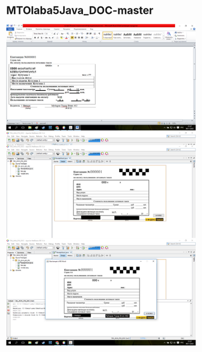 # MTOlaba5Java_DOC-master
![srcreenshot](doc.png)
![srcreenshot](doc1.png)
![srcreenshot](doc2.png)
